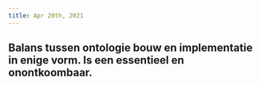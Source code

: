 ```yaml
---
title: Apr 20th, 2021
---
```


## Balans tussen ontologie bouw en implementatie in enige vorm. Is een essentieel en onontkoombaar.
##

